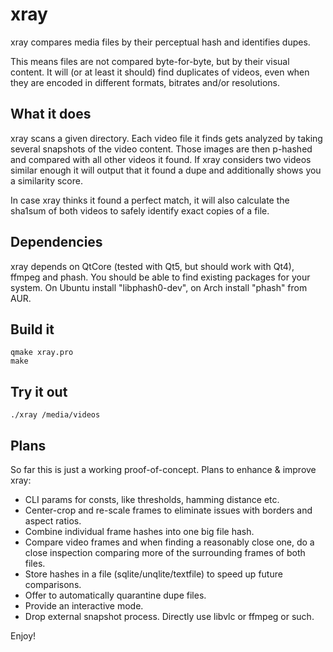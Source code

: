 xray
====

xray compares media files by their perceptual hash and identifies dupes.

This means files are not compared byte-for-byte, but by their visual content.
It will (or at least it should) find duplicates of videos, even when they are
encoded in different formats, bitrates and/or resolutions.

## What it does
xray scans a given directory. Each video file it finds gets analyzed by taking
several snapshots of the video content. Those images are then p-hashed and
compared with all other videos it found. If xray considers two videos similar
enough it will output that it found a dupe and additionally shows you a
similarity score.

In case xray thinks it found a perfect match, it will also calculate the sha1sum
of both videos to safely identify exact copies of a file.

## Dependencies
xray depends on QtCore (tested with Qt5, but should work with Qt4), ffmpeg and
phash. You should be able to find existing packages for your system. On Ubuntu
install "libphash0-dev", on Arch install "phash" from AUR.

## Build it
    qmake xray.pro
    make

## Try it out
    ./xray /media/videos

## Plans
So far this is just a working proof-of-concept. Plans to enhance & improve xray:
- CLI params for consts, like thresholds, hamming distance etc.
- Center-crop and re-scale frames to eliminate issues with borders and aspect ratios.
- Combine individual frame hashes into one big file hash.
- Compare video frames and when finding a reasonably close one, do a close inspection comparing more of the surrounding frames of both files.
- Store hashes in a file (sqlite/unqlite/textfile) to speed up future comparisons.
- Offer to automatically quarantine dupe files.
- Provide an interactive mode.
- Drop external snapshot process. Directly use libvlc or ffmpeg or such.

Enjoy!
